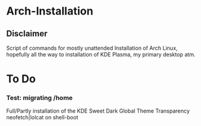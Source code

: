 # Arch-Installation
## Disclaimer
Script of commands for mostly unattended Installation of Arch Linux, hopefully all the way to installation of KDE Plasma, my primary desktop atm.

# To Do
 
### Test: migrating /home
  Full/Partly installation of the KDE Sweet Dark Global Theme
  Transparency
  neofetch|lolcat on shell-boot
